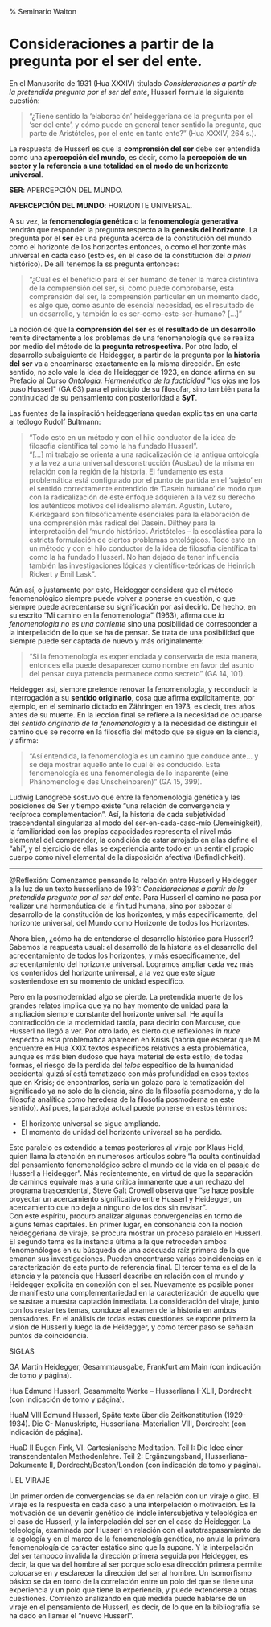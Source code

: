 % Seminario Walton

# Consideraciones a partir de la pregunta por el ser del ente. 

En el Manuscrito de 1931 (Hua XXXIV) titulado _Consideraciones a partir de la pretendida pregunta por el ser del ente_, Husserl formula la siguiente cuestión: 

> “¿Tiene sentido la ‘elaboración’ heideggeriana de la pregunta  por el ‘ser del ente’, y cómo puede en general tener sentido la pregunta, que parte de Aristóteles, por el ente en tanto ente?” (Hua XXXIV, 264 s.). 

La respuesta de Husserl es que la __comprensión del ser__ debe ser entendida como una __apercepción del mundo__, es decir, como la __percepción de un sector y la referencia a una totalidad en el modo de un horizonte universal__. 

__SER__: APERCEPCIÓN DEL MUNDO. 

__APERCEPCIÓN DEL MUNDO__: HORIZONTE UNIVERSAL. 

A su vez, la __fenomenología genética__ o la __fenomenología generativa__ tendrán que responder la pregunta respecto a la __genesis del horizonte__. La pregunta por el __ser__ es una pregunta acerca de la constitución del mundo como el horizonte de los horizontes entonces, o como el horizonte más universal en cada caso (esto es, en el caso de la constitución del _a priori_ histórico). De allí tenemos la ss pregunta entonces: 

>“¿Cuál es el beneficio para el ser humano de tener la marca distintiva de la comprensión del ser, si, como puede comprobarse, esta comprensión del ser, la comprensión particular en un momento dado, es algo que, como asunto de esencial necesidad, es el resultado de un desarrollo, y también lo es ser-como-este-ser-humano? […]” 

La noción de que la __comprensión del ser__ es el __resultado de un desarrollo__ remite directamente a los problemas de una fenomenología que se realiza por medio del método de la __pregunta retrospectiva__. Por otro lado, el desarrollo subsiguiente de Heidegger, a partir de la pregunta por la __historia del ser__ va a encaminarse exactamente en la misma dirección. En este sentido, no solo vale la idea de Heidegger de 1923, en donde afirma en su Prefacio al Curso _Ontología. Hermenéutica de la facticidad_ "los ojos me los puso Husserl" (GA 63) para el principio de su filosofar, sino también para la continuidad de su pensamiento con posterioridad a __SyT__. 

Las fuentes de la inspiración heideggeriana quedan explicitas en una carta al teólogo Rudolf Bultmann: 

>“Todo esto en un método y con el hilo conductor de la idea de filosofía científica tal como la ha fundado Husserl”.  
“[…] mi trabajo se orienta a una radicalización de la antigua ontología y a la vez a una universal desconstrucción (Ausbau) de la misma en relación con la región de la historia. El fundamento es esta problemática está configurado por el punto de partida en el ‘sujeto’ en el sentido correctamente entendido de ‘Dasein humano’ de modo que con la radicalización de este enfoque adquieren a la vez su derecho los auténticos motivos del idealismo alemán. Agustín, Lutero, Kierkegaard son filosóficamente esenciales para la elaboración de una comprensión más radical del Dasein. Dilthey para la interpretación del ‘mundo histórico’. Aristóteles – la escolástica para la estricta formulación de ciertos problemas ontológicos. Todo esto en un método y con el hilo conductor de la idea de filosofía científica tal como la ha fundado Husserl. No han dejado de tener influencia también las investigaciones lógicas y científico-teóricas de Heinrich Rickert y Emil Lask”.

Aún así, o justamente por esto, Heidegger considera que el método fenomenológico siempre puede volver a ponerse en cuestión, o que siempre puede acrecentarse su significación por así decirlo. De hecho, en su escrito “Mi camino en la fenomenología” (1963), afirma que _la fenomenología no es una corriente_ sino una posibilidad de corresponder a la interpelación de lo que se ha de pensar. Se trata de una posibilidad que siempre puede ser captada de nuevo y más originalmente: 

> “Si la fenomenología es experienciada y conservada de esta manera, entonces ella puede desaparecer como nombre en favor del asunto del pensar cuya patencia permanece como secreto” (GA 14, 101). 

Heidegger así, siempre pretende renovar la fenomenología, y reconducir la interrogación a su __sentido originario__, cosa que afirma explicitamente, por ejemplo, en el seminario dictado en Zähringen en 1973, es decir, tres años antes de su muerte. En la lección final se refiere a la necesidad de ocuparse del _sentido originario de la fenomenología_ y a la necesidad de distinguir el camino que se recorre en la filosofía del método que se sigue en la ciencia, y afirma: 

> “Así entendida, la fenomenología es un camino que conduce ante… y se deja mostrar aquello ante lo cual él es conducido. Esta fenomenología es una fenomenología de lo inaparente (eine Phänomenologie des Unscheinbaren)” (GA 15, 399). 

Ludwig Landgrebe sostuvo que entre la fenomenología genética y las posiciones de Ser y tiempo existe “una relación de convergencia y recíproca complementación”.  Así, la historia de cada subjetividad trascendental singulariza al modo del ser-en-cada-caso-mío (Jemeinigkeit), la familiaridad con las propias capacidades representa el nivel más elemental del comprender, la condición de estar arrojado en ellas define el “ahí”, y el ejercicio de ellas se experiencia ante todo en un sentir el propio cuerpo como nivel elemental de la disposición afectiva (Befindlichkeit). 

---

@Reflexión: Comenzamos pensando la relación entre Husserl y Heidegger a la luz de un texto husserliano de 1931: _Consideraciones a partir de la pretendida pregunta por el ser del ente_. Para Husserl el camino no pasa por realizar una hermenéutica de la finitud humana, sino por esbozar el desarrollo de la constitución de los horizontes, y más especificamente, del horizonte universal, del Mundo como Horizonte de todos los Horizontes. 

Ahora bien, ¿cómo ha de entenderse el desarrollo histórico para Husserl? Sabemos la respuesta usual: el desarrolló de la historia es el desarrollo del acrecentamiento de todos los horizontes, y más especificamente, del acrecentamiento del horizonte universal. Logramos ampliar cada vez más los contenidos del horizonte universal, a la vez que este sigue sosteniendose en su momento de unidad específico. 

Pero en la posmodernidad algo se pierde. La pretendida muerte de los grandes relatos implica que ya no hay momento de unidad para la ampliación siempre constante del horizonte universal. He aquí la contradicción de la modernidad tardía, para decirlo con Marcuse, que Husserl no llegó a ver. Por otro lado, es cierto que reflexiones _in nuce_ respecto a esta problemática aparecen en Krisis (habría que esperar que M. encuentre en Hua XXIX textos específicos relativos a esta problemática, aunque es más bien dudoso que haya material de este estilo; de todas formas, el riesgo de la perdida del _telos_ específico de la humanidad occidental quizá sí está tematizado con más profundidad en esos textos que en Krisis; de encontrarlos, sería un golazo para la tematización del significado ya no solo de la ciencia, sino de la filosofía posmoderna, y de la filosofía analítica como heredera de la filosofía posmoderna en este sentido). Así pues, la paradoja actual puede ponerse en estos términos: 

- El horizonte universal se sigue ampliando. 
- El momento de unidad del horizonte universal se ha perdido. 




Este paralelo es extendido a temas posteriores al viraje por Klaus Held, quien llama la atención en numerosos artículos sobre “la oculta continuidad del pensamiento fenomenológico sobre el mundo de la vida en el pasaje de Husserl a Heidegger”.  Más recientemente, en virtud de que la separación de caminos equivale más a una crítica inmanente que a un rechazo del programa trascendental, Steve Galt Crowell observa que “se hace posible proyectar un acercamiento significativo entre Husserl y Heidegger, un acercamiento que no deja a ninguno de los dos sin revisar”.  
	Con este espíritu, procuro analizar algunas convergencias en torno de alguns temas capitales. En primer lugar, en consonancia con la noción heideggeriana de viraje, se procura mostrar un proceso paralelo en Husserl. El segundo tema es la instancia última a la que retroceden ambos fenomenólogos en su búsqueda de una adecuada raíz primera de la que emanan sus investigaciones. Pueden encontrarse varias coincidencias en la caracterización de este punto de referencia final. El tercer tema es el de la latencia y la patencia que Husserl describe en relación con el mundo y Heidegger explicita en conexión con el ser. Nuevamente es posible poner de manifiesto una complementariedad en la caracterización de aquello que se sustrae a nuestra captación inmediata. La consideración del viraje, junto con los restantes temas, conduce al examen de la historia en ambos pensadores. En el análisis de todas estas cuestiones se expone primero la visión de Husserl y luego la de Heidegger, y como tercer paso se señalan puntos de coincidencia. 


SIGLAS

GA                   Martin Heidegger, Gesammtausgabe, Frankfurt am Main (con indicación 
                         de tomo y página).

Hua                  Edmund Husserl, Gesammelte Werke – Husserliana I-XLII, Dordrecht
                         (con indicación de tomo y página).

HuaM VIII      Edmund Husserl, Späte texte über die Zeitkonstitution (1929-1934). Die C-
                        Manuskripte, Husserliana-Materialien VIII, Dordrecht (con indicación de
                        página).

HuaD II           Eugen Fink, VI. Cartesianische Meditation. Teil I: Die Idee einer
                        transzendentalen Methodenlehre. Teil 2: Ergänzungsband, Husserliana-
                        Dokumente II, Dordrecht/Boston/London (con indicación de tomo y
                        página).

I. EL VIRAJE

Un primer orden de convergencias se da en relación con un viraje o giro. El viraje es la respuesta en cada caso a una interpelación o motivación. Es la motivación de un devenir genético de índole intersubjetiva y teleológica en el caso de Husserl, y la interpelación del ser en el caso de Heidegger. La teleología, examinada por Husserl en relación con el autotraspasamiento de la egología y en el marco de la fenomenología genética, no anula la primera fenomenología de carácter estático sino que la supone. Y la interpelación del ser tampoco invalida la dirección primera seguida por Heidegger, es decir, la que va del hombre al ser porque solo esa dirección primera permite colocarse en y esclarecer la dirección del ser al hombre. Un isomorfismo básico se da en torno de la correlación entre un polo del que se tiene una experiencia y un polo que tiene la experiencia, y puede extenderse a otras cuestiones. Comienzo analizando en qué medida puede hablarse de un viraje en el pensamiento de Husserl, es decir, de lo que en la bibliografía se ha dado en llamar el “nuevo Husserl”.             
